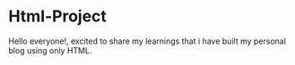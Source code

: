 # Html-Project
Hello everyone!, excited to share my learnings that i have built my personal blog using only HTML. 
